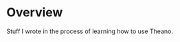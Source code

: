 <!--
  ** File Name: README.md
  ** Author:    Aditya Ramesh
  ** Date:      07/24/2015
  ** Contact:   _@adityaramesh.com
-->

# Overview

Stuff I wrote in the process of learning how to use Theano.
